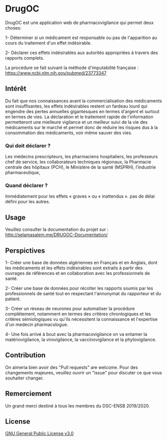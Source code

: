 # DrugOC

DrugOC est une application web de pharmacovigilance qui permet deux choses:

1- Déterminer si un médicament est responsable ou pas de l'apparition au cours du traitement d'un effet indésirable.

2- Déclarer ces effets indésirables aux autorités appropriées à travers des rapports complets. 

La procédure se fait suivant la méthode d'imputabilité française : https://www.ncbi.nlm.nih.gov/pubmed/23773347

## Intérêt

Du fait que nos connaissances avant la commercialisation des médicaments sont insuffisantes, les effets indésirables restent un fardeau lourd qui engendre des pertes annuelles gigantesques en termes d'argent et surtout en termes de vies. La déclaration et le traitement rapide de l'information permetteront une mielleure vigilance et un meilleur suivi de la vie des médicaments sur le marché et permet donc de réduire les risques dus à la consommation des médicaments, voir même sauver des vies.

### Qui doit déclarer ?

Les médecins prescripteurs, les pharmaciens hospitaliers, les professeurs chef de service, les collaborateurs techniques régionaux, la Pharmacie centrale des hôpitaux (PCH), le Ministère de la santé (MSPRH), l’industrie pharmaceutique,

### Quand déclarer ?

Immédiatement pour les effets « graves » ou « inattendus ». 
pas de délai défini pour les autres.

## Usage

Veuillez consulter la documentation du projet sur : http://selamasalem.me/DRUGOC-Documentation/ 

## Perspictives

1- Créer une base de données algériennes en Français et en Anglais, dont les médicaments et les effets indésirables sont extraits à partir des ouvrages de références et en collaboration avec les professionnels de santé.

2- Créer une base de données pour récolter les rapports soumis par les professionnels de santé tout en respectant l'annonymat du rapporteur et du patient.

3- Créer un réseau de neurones pour automatiser la procédure complètement, notamment en termes des critères chronlogiques et les critères sémiologiques vu qu'ils nécessitent la connaissance et l'expertise d'un medecin pharmacologue.

4- Une fois arrivé à bout avec la pharmacovigilance on va entamer la matériovigilance, la virovigilance, la vaccinovigilance et la phytovigilance.

## Contribution

On aimeria bien avoir des "Pull requests" are welcome. Pour des changements majeures, veuillez ouvrir un "issue" pour discuter ce que vous souhaiter changer. 

## Remerciement

Un grand merci destiné à tous les membres du DSC-ENSB 2019/2020.

## License
[GNU General Public License v3.0](https://choosealicense.com/licenses/gpl-3.0/)
